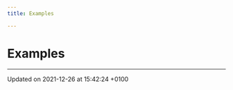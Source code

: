```yaml
---
title: Examples

---
```


# Examples







-------------------------------

Updated on 2021-12-26 at 15:42:24 +0100
